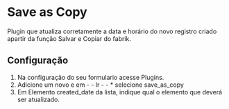 # Save as Copy
Plugin que atualiza corretamente a data e horário do novo registro criado apartir da função Salvar e Copiar do fabrik.

## Configuração
1. Na configuração do seu formulario acesse Plugins.
2. Adicione um novo e em - - Ir - - * selecione save_as_copy
3. Em Elemento created_date da lista, indique qual o elemento que deverá ser atualizado.
